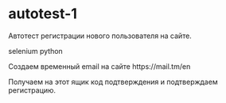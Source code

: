 # autotest-1
Автотест регистрации нового пользователя на сайте.
<p>selenium python
<p>Создаем временный email на сайте https://mail.tm/en
<p>Получаем на этот ящик код подтверждения и подтверждаем регистрацию.
